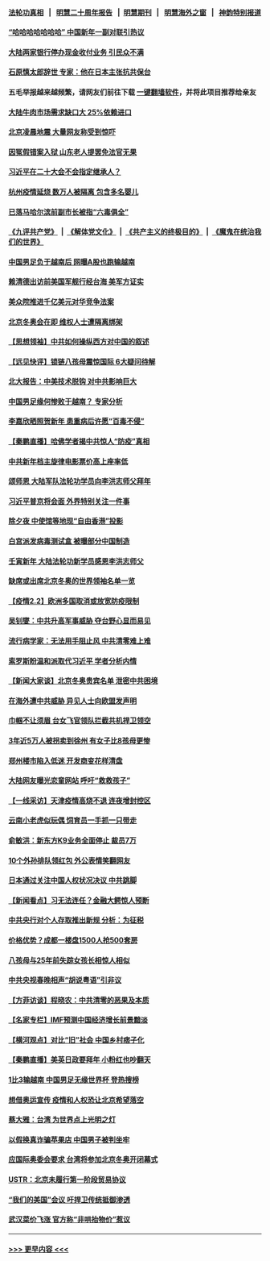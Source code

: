 #### [法轮功真相](https://github.com/gfw-breaker/truth/blob/master/README.md?t=0) &nbsp;&nbsp;|&nbsp;&nbsp; [明慧二十周年报告](https://github.com/gfw-breaker/mh-reports/blob/master/README.md?t=0) &nbsp;&nbsp;|&nbsp;&nbsp;[明慧期刊](https://github.com/gfw-breaker/mh-qikan) &nbsp;&nbsp;|&nbsp;&nbsp; [明慧海外之窗](https://github.com/gfw-breaker/mh-news/blob/master/README.md?t=0) &nbsp;&nbsp;|&nbsp;&nbsp; [神韵特别报道](https://github.com/gfw-breaker/mh-news/blob/master/shenyun.md?t=0)
#### [“哈哈哈哈哈哈哈” 中国新年一副对联引热议](../pages/nsc413/n13552940.md?t=02032100) 
#### [大陆两家银行停办现金收付业务 引民众不满](../pages/nsc413/n13552943.md?t=02032100) 
#### [石原慎太郎辞世 专家：他在日本主张抗共保台](../pages/nsc413/n13552716.md?t=02032100) 
#### 五毛举报越来越频繁，请网友们前往下载 [一键翻墙软件](https://github.com/gfw-breaker/ssr-accounts)，并将此项目推荐给亲友
#### [大陆牛肉市场需求缺口大 25%依赖进口](../pages/nsc413/n13552287.md?t=02032100) 
#### [北京凌晨地震 大量网友称受到惊吓](../pages/nsc413/n13552690.md?t=02032100) 
#### [因冤假错案入狱 山东老人提罢免法官无果](../pages/nsc413/n13552714.md?t=02032100) 
#### [习近平在二十大会不会指定继承人？](../pages/nsc413/n13551231.md?t=02032100) 
#### [杭州疫情延烧 数万人被隔离 包含多名婴儿](../pages/nsc413/n13551978.md?t=02032100) 
#### [已落马哈尔滨前副市长被指“六毒俱全”](../pages/nsc413/n13551960.md?t=02032100) 
#### [《九评共产党》](https://github.com/begood0513/9ping.md/blob/master/README.md) &nbsp;|&nbsp; [《解体党文化》](../../../../jtdwh.md/blob/master/README.md)  &nbsp;|&nbsp; [《共产主义的终极目的》](../../../../gczydzjmd.md/blob/master/README.md) &nbsp;|&nbsp; [《魔鬼在统治我们的世界》](../../../../mgztzwmdsj.md/blob/master/README.md) 
#### [中国男足负于越南后 网曝A股也跑输越南](../pages/nsc413/n13551772.md?t=02032100) 
#### [赖清德出访前美国军舰行经台海 美军方证实](../pages/nsc413/n13552061.md?t=02032100) 
#### [美众院推进千亿美元对华竞争法案](../pages/nsc413/n13551331.md?t=02032100) 
#### [北京冬奥会在即 维权人士遭隔离绑架](../pages/nsc413/n13551774.md?t=02032100) 
#### [【思想领袖】中共如何操纵西方对中国的叙述](../pages/nsc413/n13528954.md?t=02032100) 
#### [【远见快评】锁链八孩母震惊国际 6大疑问待解](../pages/nsc413/n13551727.md?t=02032100) 
#### [北大报告：中美技术脱钩 对中共影响巨大](../pages/nsc413/n13551655.md?t=02032100) 
#### [中国男足缘何惨败于越南？ 专家分析](../pages/nsc413/n13550706.md?t=02032100) 
#### [李嘉欣晒照贺新年 患重病后许愿“百毒不侵”](../pages/nsc413/n13551124.md?t=02032100) 
#### [【秦鹏直播】哈佛学者揭中共惊人“防疫”真相](../pages/nsc413/n13551420.md?t=02032100) 
#### [中共新年档主旋律电影票价高上座率低](../pages/nsc413/n13551305.md?t=02032100) 
#### [颂师恩 大陆军队法轮功学员向李洪志师父拜年](../pages/nsc413/n13551148.md?t=02032100) 
#### [习近平普京将会面 外界特别关注一件事](../pages/nsc413/n13551237.md?t=02032100) 
#### [除夕夜 中使馆等地现“自由香港”投影](../pages/nsc413/n13551200.md?t=02032100) 
#### [白宫派发病毒测试盒 被曝部分中国制造](../pages/nsc413/n13540757.md?t=02032100) 
#### [壬寅新年 大陆法轮功新学员感恩李洪志师父](../pages/nsc413/n13549068.md?t=02032100) 
#### [缺席或出席北京冬奥的世界领袖名单一览](../pages/nsc413/n13550707.md?t=02032100) 
#### [【疫情2.2】欧洲多国取消或放宽防疫限制](../pages/nsc413/n13548658.md?t=02032100) 
#### [吴钊燮：中共升高军事威胁 夺台野心显而易见](../pages/nsc413/n13548864.md?t=02032100) 
#### [流行病学家：无法用手阻止风 中共清零难上难](../pages/nsc413/n13547277.md?t=02032100) 
#### [索罗斯盼温和派取代习近平 学者分析内情](../pages/nsc413/n13549418.md?t=02032100) 
#### [【新闻大家谈】北京冬奥贵宾名单 泄密中共困境](../pages/nsc413/n13549063.md?t=02032100) 
#### [在海外遭中共威胁 异见人士向欧盟发声明](../pages/nsc413/n13547885.md?t=02032100) 
#### [巾帼不让须眉 台女飞官领队拦截共机捍卫领空](../pages/nsc413/n13548508.md?t=02032100) 
#### [3年近5万人被拐卖到徐州 有女子比8孩母更惨](../pages/nsc413/n13548395.md?t=02032100) 
#### [郑州楼市陷入低迷 开发商变花样清盘](../pages/nsc413/n13548604.md?t=02032100) 
#### [大陆网友曝光恋童网站 呼吁“救救孩子”](../pages/nsc413/n13548696.md?t=02032100) 
#### [【一线采访】天津疫情高烧不退 连夜增封控区](../pages/nsc413/n13548430.md?t=02032100) 
#### [云南小老虎似玩偶 饲育员一手抓一只带走](../pages/nsc413/n13548622.md?t=02032100) 
#### [俞敏洪：新东方K9业务全面停止 裁员7万](../pages/nsc413/n13548288.md?t=02032100) 
#### [10个外孙排队领红包 外公表情笑翻网友](../pages/nsc413/n13548536.md?t=02032100) 
#### [日本通过关注中国人权状况决议 中共跳脚](../pages/nsc413/n13548538.md?t=02032100) 
#### [【新闻看点】习无法连任？金融大鳄惊人预断](../pages/nsc413/n13547150.md?t=02032100) 
#### [中共央行对个人存取推出新规 分析：为征税](../pages/nsc413/n13548274.md?t=02032100) 
#### [价格优势？成都一楼盘1500人抢500套房](../pages/nsc413/n13548264.md?t=02032100) 
#### [八孩母与25年前失踪女孩长相惊人相似](../pages/nsc413/n13548182.md?t=02032100) 
#### [中共央视春晚相声“胡说粤语”引非议](../pages/nsc413/n13548189.md?t=02032100) 
#### [【方菲访谈】程晓农：中共清零的恶果及本质](../pages/nsc413/n13536895.md?t=02032100) 
#### [【名家专栏】IMF预测中国经济增长前景黯淡](../pages/nsc413/n13546877.md?t=02032100) 
#### [【横河观点】对比“旧”社会 中国乡村痞子化](../pages/nsc413/n13547551.md?t=02032100) 
#### [【秦鹏直播】美英日政要拜年 小粉红也吵翻天](../pages/nsc413/n13547486.md?t=02032100) 
#### [1比3输越南 中国男足无缘世界杯 登热搜榜](../pages/nsc413/n13547298.md?t=02032100) 
#### [想借奥运宣传 疫情和人权恐让北京希望落空](../pages/nsc413/n13547337.md?t=02032100) 
#### [蔡大雅：台湾 为世界点上光明之灯](../pages/nsc413/n13531530.md?t=02032100) 
#### [以假换真诈骗苹果店 中国男子被判坐牢](../pages/nsc413/n13547325.md?t=02032100) 
#### [应国际奥委会要求 台湾将参加北京冬奥开闭幕式](../pages/nsc413/n13547230.md?t=02032100) 
#### [USTR：北京未履行第一阶段贸易协议](../pages/nsc413/n13547156.md?t=02032100) 
#### [“我们的美国”会议 吁捍卫传统抵御渗透](../pages/nsc413/n13547172.md?t=02032100) 
#### [武汉菜价飞涨 官方称“非哄抬物价”惹议](../pages/nsc413/n13547003.md?t=02032100) 

----
#### [ >>> 更早内容 <<< ](../indexes/nsc413-earlier.md)
